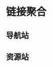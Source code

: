 # 链接聚合
<ArticleMetadata />

## 导航站
<Linkcard url="https://mcjpg.org/nav/" title="Minecraft 导航" description="MCJPG 社区 MC 导航" logo="https://mcjpg.org/logo.png"/>

<Linkcard url="https://www.mcnav.net/" title="MC 导航网" description="Minecraft 网址导航站" logo="https://www.mcnav.net/wp-content/uploads/2021/08/1627802933-logo-2x.gif"/>

## 资源站
<Linkcard url="https://modrinth.com/" title="Modrinth" description="The place for Minecraft" logo="https://toolb.cn/favicon/modrinth.com"/>

<Linkcard url="https://www.curseforge.com/minecraft" title="
CurseForge" description="A world of endless gaming possibilities for modders and gamers alike." logo="/svg/CurseForge.svg"/>
